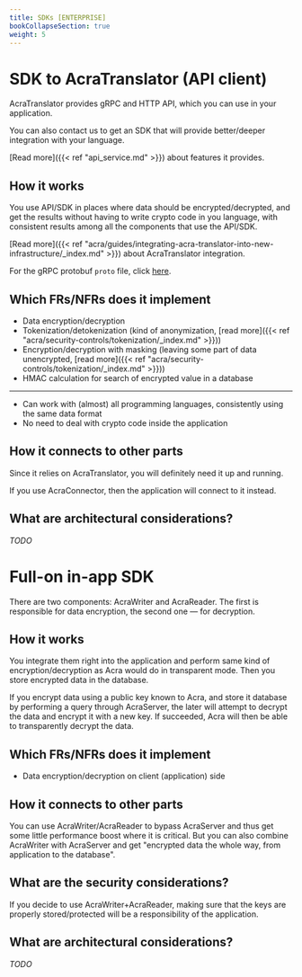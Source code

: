 ```yaml
---
title: SDKs [ENTERPRISE]
bookCollapseSection: true
weight: 5
---
```


# SDK to AcraTranslator (API client)

AcraTranslator provides gRPC and HTTP API, which you can use in your application.

You can also contact us to get an SDK that will provide better/deeper integration with your language.

[Read more]({{< ref "api_service.md" >}}) about features it provides.

## How it works

You use API/SDK in places where data should be encrypted/decrypted,
and get the results without having to write crypto code in you language,
with consistent results among all the components that use the API/SDK.

[Read more]({{< ref "acra/guides/integrating-acra-translator-into-new-infrastructure/_index.md" >}}) about AcraTranslator integration.

For the gRPC protobuf `proto` file, click
[here](https://github.com/cossacklabs/acra/blob/master/cmd/acra-translator/grpc_api/api.proto).

## Which FRs/NFRs does it implement

<!-- All the FRs provided by AcraTranslator -->
* Data encryption/decryption
* Tokenization/detokenization (kind of anonymization, [read more]({{< ref "acra/security-controls/tokenization/_index.md" >}}))
* Encryption/decryption with masking (leaving some part of data unencrypted,
  [read more]({{< ref "acra/security-controls/tokenization/_index.md" >}}))
* HMAC calculation for search of encrypted value in a database

---

* Can work with (almost) all programming languages, consistently using the same data format
* No need to deal with crypto code inside the application

## How it connects to other parts

Since it relies on AcraTranslator, you will definitely need it up and running.

If you use AcraConnector, then the application will connect to it instead.

## What are architectural considerations?

_TODO_

# Full-on in-app SDK

There are two components: AcraWriter and AcraReader.
The first is responsible for data encryption, the second one — for decryption.

## How it works

You integrate them right into the application and perform same kind of encryption/decryption as Acra would do in transparent mode.
Then you store encrypted data in the database.

If you encrypt data using a public key known to Acra, and store it database by performing a query through AcraServer,
the later will attempt to decrypt the data and encrypt it with a new key.
If succeeded, Acra will then be able to transparently decrypt the data.

## Which FRs/NFRs does it implement

* Data encryption/decryption on client (application) side

## How it connects to other parts

You can use AcraWriter/AcraReader to bypass AcraServer and thus get some little performance boost where it is critical.
But you can also combine AcraWriter with AcraServer and get "encrypted data the whole way, from application to the database".

## What are the security considerations?

If you decide to use AcraWriter+AcraReader, making sure that the keys are properly stored/protected
will be a responsibility of the application.

## What are architectural considerations?

_TODO_
